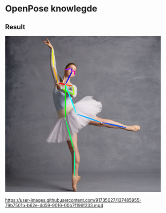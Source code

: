 # OpenPose knowlegde


## Result
![image](https://github.com/ToDucThanh/OpenPose-human-pose-estimation/blob/master/Result/dancer_predicted.png)



https://user-images.githubusercontent.com/91735027/137485955-79b7501b-b62e-4d59-9016-00b7f196f233.mp4




